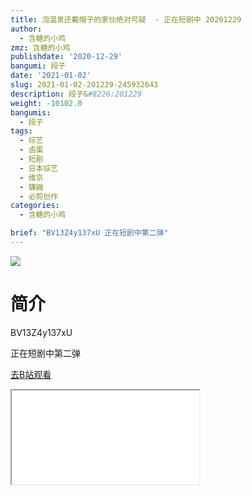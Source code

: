 ```yaml
---
title: 泡温泉还戴帽子的家伙绝对可疑  - 正在短剧中 20201229
author:
  - 含糖的小鸡
zmz: 含糖的小鸡
publishdate: '2020-12-29'
bangumi: 段子
date: '2021-01-02'
slug: 2021-01-02-201229-245932643
description: 段子&#8226;201229
weight: -10102.0
bangumis:
  - 段子
tags:
  - 综艺
  - 卤蛋
  - 短剧
  - 日本综艺
  - 维京
  - 镰鼬
  - 必剪创作
categories:
  - 含糖的小鸡

brief: "BV13Z4y137xU 正在短剧中第二弹"
---
```

![](https://raw.githubusercontent.com/tcgriffith/owaraisite/master/static/tmpimg/41384b99789674955c6bd188d07f87fe63f20d71.jpg.480.jpg)
# 简介  
BV13Z4y137xU

正在短剧中第二弹  

[去B站观看](https://www.bilibili.com/video/av245932643/)
<div class ="resp-container"><iframe class="testiframe" src="//player.bilibili.com/player.html?aid=245932643"", scrolling="no", allowfullscreen="true" > </iframe></div> 
